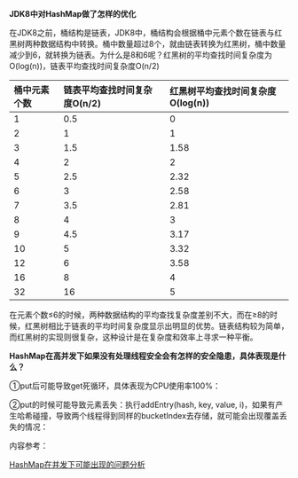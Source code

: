 **JDK8中对HashMap做了怎样的优化**

在JDK8之前，桶结构是链表，JDK8中，桶结构会根据桶中元素个数在链表与红黑树两种数据结构中转换。桶中数量超过8个，就由链表转换为红黑树，桶中数量减少到6，就转换为链表。为什么是8和6呢？红黑树的平均查找时间复杂度为O\(log\(n\)\)，链表平均查找时间复杂度O\(n/2\)

| 桶中元素个数 | 链表平均查找时间复杂度O\(n/2\) | 红黑树平均查找时间复杂度O\(log\(n\)\) |
| :--- | :--- | :--- |
| 1 | 0.5 | 0 |
| 2 | 1 | 1 |
| 3 | 1.5 | 1.58 |
| 4 | 2 | 2 |
| 5 | 2.5 | 2.32 |
| 6 | 3 | 2.58 |
| 7 | 3.5 | 2.81 |
| 8 | 4 | 3 |
| 9 | 4.5 | 3.17 |
| 10 | 5 | 3.32 |
| 12 | 6 | 3.58 |
| 16 | 8 | 4 |
| 32 | 16 | 5 |

在元素个数≤6的时候，两种数据结构的平均查找复杂度差别不大，而在≥8的时候，红黑树相比于链表的平均时间复杂度显示出明显的优势。链表结构较为简单，而红黑树的实现则很复杂，这种设计是在复杂度和效率上寻求一种平衡。

**HashMap在高并发下如果没有处理线程安全会有怎样的安全隐患，具体表现是什么？**

①put后可能导致get死循环，具体表现为CPU使用率100%：

②put的时候可能导致元素丢失：执行addEntry\(hash, key, value, i\)，如果有产生哈希碰撞，导致两个线程得到同样的bucketIndex去存储，就可能会出现覆盖丢失的情况：

内容参考：

[HashMap在并发下可能出现的问题分析](http://www.cnblogs.com/binyue/p/3726403.html)

